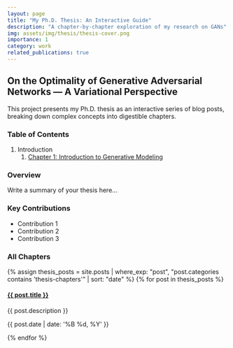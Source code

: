 ```yaml
---
layout: page
title: "My Ph.D. Thesis: An Interactive Guide"
description: "A chapter-by-chapter exploration of my research on GANs"
img: assets/img/thesis/thesis-cover.png
importance: 1
category: work
related_publications: true
---
```


## On the Optimality of Generative Adversarial Networks — A Variational Perspective

This project presents my Ph.D. thesis as an interactive series of blog posts, 
breaking down complex concepts into digestible chapters.

### Table of Contents

1. Introduction
   1. [Chapter 1: Introduction to Generative Modeling](/blog/2023/thesis-chapter-1p1-introGenMod/)
   <!-- 2. [Chapter 2: Variational Foundations](/blog/2025/thesis-chapter-2/) -->
<!-- 2. [Chapter 3: Theoretical Analysis](/blog/2025/thesis-chapter-3/) -->
<!-- 3. [Chapter 4: Experimental Results](/blog/2025/thesis-chapter-4/) -->
<!-- 4. [Chapter 5: Conclusions and Future Work](/blog/2025/thesis-chapter-5/) -->


### Overview

Write a summary of your thesis here...

### Key Contributions

- Contribution 1
- Contribution 2
- Contribution 3
### All Chapters

<div class="publications">
{% assign thesis_posts = site.posts | where_exp: "post", "post.categories contains 'thesis-chapters'" | sort: "date" %}
{% for post in thesis_posts %}
  <div class="row">
    <div class="col-sm-12">
      <h4><a href="{{ post.url | relative_url }}">{{ post.title }}</a></h4>
      <p>{{ post.description }}</p>
      <p class="post-meta">{{ post.date | date: '%B %d, %Y' }}</p>
    </div>
  </div>
{% endfor %}
</div>